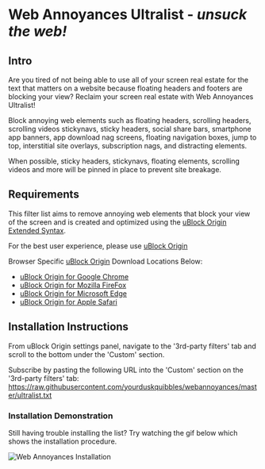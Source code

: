 # Web Annoyances Ultralist - *unsuck the web!*
## Intro
Are you tired of not being able to use all of your screen real estate for the text that matters on a website 
because floating headers and footers are blocking your view?
Reclaim your screen real estate with Web Annoyances Ultralist! 

Block annoying web elements such as floating headers, scrolling headers, scrolling videos
stickynavs, sticky headers, social share bars, smartphone app banners, app download nag screens,
floating navigation boxes, jump to top, interstitial site overlays, subscription nags, and distracting elements.

When possible, sticky headers, stickynavs, floating elements, scrolling videos and more will be pinned in place to prevent site breakage.

## Requirements
This filter list aims to remove annoying web elements that block your view of the screen and is created and optimized using the [uBlock Origin Extended Syntax](https://github.com/gorhill/uBlock/wiki/Static-filter-syntax).

For the best user experience, please use [uBlock Origin](https://github.com/gorhill/uBlock)

Browser Specific [uBlock Origin](https://github.com/gorhill/uBlock) Download Locations Below:
  - [uBlock Origin for Google Chrome](https://chrome.google.com/webstore/detail/ublock-origin/cjpalhdlnbpafiamejdnhcphjbkeiagm)
  - [uBlock Origin for Mozilla FireFox](https://addons.mozilla.org/en-US/firefox/addon/ublock-origin/)
  - [uBlock Origin for Microsoft Edge](https://www.microsoft.com/en-US/store/p/app/9nblggh444l4?rtc=1)
  - [uBlock Origin for Apple Safari](https://github.com/el1t/uBlock-Safari#installation)

## Installation Instructions
From uBlock Origin settings panel, navigate to the '3rd-party filters' tab and scroll to the bottom under the 'Custom' section.
 
Subscribe by pasting the following URL into the 'Custom' section on the '3rd-party filters' tab: 
https://raw.githubusercontent.com/yourduskquibbles/webannoyances/master/ultralist.txt

### Installation Demonstration 
Still having trouble installing the list? Try watching the gif below which shows the installation procedure.

![Web Annoyances Installation](https://user-images.githubusercontent.com/22258847/29462742-6501cb08-83fe-11e7-9157-eca469936171.gif)
